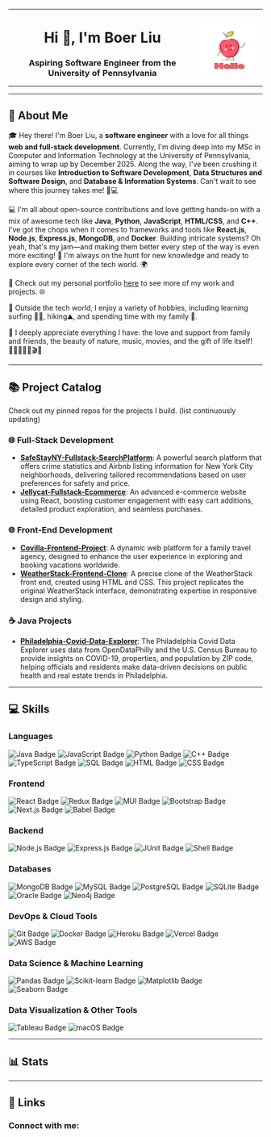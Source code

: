 <table style="border: none; border-collapse: collapse;" align="center>
  <tr style="border: none;">
    <td style="border: none; padding: 0;">
      <h1 align="center">Hi 👋, I'm Boer Liu</h1>
      <h3 align="center">Aspiring Software Engineer from the University of Pennsylvania</h3>
    </td>
    <td style="border: none; padding: 0;">
      <img src="https://raw.githubusercontent.com/boer-coding/boer-coding/main/img/hello.gif" width="200" />
    </td>
  </tr>
</table>

<p align="left"> 
<!--   <a href="https://github.com/ryo-ma/github-profile-trophy">
<!--     <img src="https://github-profile-trophy.vercel.app/?username=boer-coding" alt="boer-coding" /> -->
  </a> 
</p>

---

## 🚀 About Me

🎓 Hey there! I'm Boer Liu, a **software engineer** with a love for all things **web and full-stack development**. Currently, I'm diving deep into my MSc in Computer and Information Technology at the University of Pennsylvania, aiming to wrap up by December 2025. Along the way, I've been crushing it in courses like **Introduction to Software Development**, **Data Structures and Software Design**, and **Database & Information Systems**. Can't wait to see where this journey takes me! 🚀💻

💻 I'm all about open-source contributions and love getting hands-on with a mix of awesome tech like **Java**, **Python**, **JavaScript**, **HTML/CSS**, and **C++**. I've got the chops when it comes to frameworks and tools like **React.js**, **Node.js**, **Express.js**, **MongoDB**, and **Docker**. Building intricate systems? Oh yeah, that's my jam—and making them better every step of the way is even more exciting! 🚀 I'm always on the hunt for new knowledge and ready to explore every corner of the tech world. 🌍

🔗 Check out my personal portfolio [here](https://boer-portfolio.vercel.app/) to see more of my work and projects. 🌐

🎵 Outside the tech world, I enjoy a variety of hobbies, including learning surfing 🏄‍♂️, hiking⛰️, and spending time with my family 🥰.

🌱 I deeply appreciate everything I have: the love and support from family and friends, the beauty of nature, music, movies, and the gift of life itself! 👨‍👩‍👧‍👦🎶🎬💖

---

## 📚 Project Catalog

Check out my pinned repos for the projects I build. (list continuously updating)

### 🌐 Full-Stack Development

- **[SafeStayNY-Fullstack-SearchPlatform](https://safestayny.vercel.app/)**: A powerful search platform that offers crime statistics and Airbnb listing information for New York City neighborhoods, delivering tailored recommendations based on user preferences for safety and price.
- **[Jellycat-Fullstack-Ecommerce](https://jellycat-524feb672551.herokuapp.com/)**: An advanced e-commerce website using React, boosting customer engagement with easy cart additions, detailed product exploration, and seamless purchases.

### 🌐 Front-End Development

- **[Covilla-Frontend-Project](https://boer-coding.github.io/Covilla-Frontend-Project/)**: A dynamic web platform for a family travel agency, designed to enhance the user experience in exploring and booking vacations worldwide.
- **[WeatherStack-Frontend-Clone](https://boer-coding.github.io/WeatherStack-Frontend-Clone/)**: A precise clone of the WeatherStack front end, created using HTML and CSS. This project replicates the original WeatherStack interface, demonstrating expertise in responsive design and styling.

### ☕ Java Projects
- **[Philadelphia-Covid-Data-Explorer](https://github.com/boer-coding/Philadelphia-covid-data-explorer)**: The Philadelphia Covid Data Explorer uses data from OpenDataPhilly and the U.S. Census Bureau to provide insights on COVID-19, properties, and population by ZIP code, helping officials and residents make data-driven decisions on public health and real estate trends in Philadelphia.

---

## 💻 Skills

### Languages

<p align="left"> 
  <img src="https://img.shields.io/badge/Java-007396?style=for-the-badge&logo=java&logoColor=white" alt="Java Badge" />
<img src="https://img.shields.io/badge/JavaScript-F7DF1E?style=for-the-badge&logo=javascript&logoColor=black" alt="JavaScript Badge" />
<img src="https://img.shields.io/badge/Python-3776AB?style=for-the-badge&logo=python&logoColor=white" alt="Python Badge" />
<img src="https://img.shields.io/badge/C++-00599C?style=for-the-badge&logo=c%2B%2B&logoColor=white" alt="C++ Badge" />
<img src="https://img.shields.io/badge/TypeScript-3178C6?style=for-the-badge&logo=typescript&logoColor=white" alt="TypeScript Badge" />
<img src="https://img.shields.io/badge/SQL-4479A1?style=for-the-badge&logo=amazon-rds&logoColor=white" alt="SQL Badge" />
<img src="https://img.shields.io/badge/HTML5-E34F26?style=for-the-badge&logo=html5&logoColor=white" alt="HTML Badge" />
<img src="https://img.shields.io/badge/CSS3-1572B6?style=for-the-badge&logo=css3&logoColor=white" alt="CSS Badge" />

</p>

### Frontend

<p align="left"> 
  <img src="https://img.shields.io/badge/React-61DAFB?style=for-the-badge&logo=react&logoColor=white" alt="React Badge" />
<img src="https://img.shields.io/badge/Redux-764ABC?style=for-the-badge&logo=redux&logoColor=white" alt="Redux Badge" />
<img src="https://img.shields.io/badge/MUI-007FFF?style=for-the-badge&logo=mui&logoColor=white" alt="MUI Badge" />
<img src="https://img.shields.io/badge/Bootstrap-7952B3?style=for-the-badge&logo=bootstrap&logoColor=white" alt="Bootstrap Badge" />
<img src="https://img.shields.io/badge/Next.js-000000?style=for-the-badge&logo=next.js&logoColor=white" alt="Next.js Badge" />
<img src="https://img.shields.io/badge/Babel-F9DC3E?style=for-the-badge&logo=babel&logoColor=black" alt="Babel Badge" />

</p>

### Backend

<p align="left"> 
  <img src="https://img.shields.io/badge/Node.js-339933?style=for-the-badge&logo=nodedotjs&logoColor=white" alt="Node.js Badge" />
<img src="https://img.shields.io/badge/Express.js-000000?style=for-the-badge&logo=express&logoColor=white" alt="Express.js Badge" />
<img src="https://img.shields.io/badge/JUnit-25A162?style=for-the-badge&logo=junit5&logoColor=white" alt="JUnit Badge" />
<img src="https://img.shields.io/badge/Shell-121011?style=for-the-badge&logo=gnu-bash&logoColor=white" alt="Shell Badge" />

</p>

### Databases

<p align="left"> 
<img src="https://img.shields.io/badge/MongoDB-47A248?style=for-the-badge&logo=mongodb&logoColor=white" alt="MongoDB Badge" />
<img src="https://img.shields.io/badge/MySQL-4479A1?style=for-the-badge&logo=mysql&logoColor=white" alt="MySQL Badge" />
<img src="https://img.shields.io/badge/PostgreSQL-336791?style=for-the-badge&logo=postgresql&logoColor=white" alt="PostgreSQL Badge" />
<img src="https://img.shields.io/badge/SQLite-003B57?style=for-the-badge&logo=sqlite&logoColor=white" alt="SQLite Badge" />
<img src="https://img.shields.io/badge/Oracle-F80000?style=for-the-badge&logo=oracle&logoColor=white" alt="Oracle Badge" />
<img src="https://img.shields.io/badge/Neo4j-008CC1?style=for-the-badge&logo=neo4j&logoColor=white" alt="Neo4j Badge" />

</p>

### DevOps & Cloud Tools

<p align="left"> 
<img src="https://img.shields.io/badge/Git-F05032?style=for-the-badge&logo=git&logoColor=white" alt="Git Badge" />
<img src="https://img.shields.io/badge/Docker-2496ED?style=for-the-badge&logo=docker&logoColor=white" alt="Docker Badge" />
<img src="https://img.shields.io/badge/Heroku-430098?style=for-the-badge&logo=heroku&logoColor=white" alt="Heroku Badge" />
<img src="https://img.shields.io/badge/Vercel-000000?style=for-the-badge&logo=vercel&logoColor=white" alt="Vercel Badge" />
<img src="https://img.shields.io/badge/AWS-232F3E?style=for-the-badge&logo=amazon-aws&logoColor=white" alt="AWS Badge" />

</p>

### Data Science & Machine Learning

<p align="left"> 
 <img src="https://img.shields.io/badge/Pandas-150458?style=for-the-badge&logo=pandas&logoColor=white" alt="Pandas Badge" />
<img src="https://img.shields.io/badge/Scikit--learn-F7931E?style=for-the-badge&logo=scikit-learn&logoColor=white" alt="Scikit-learn Badge" />
<img src="https://img.shields.io/badge/Matplotlib-3776AB?style=for-the-badge&logo=python&logoColor=white" alt="Matplotlib Badge" />
<img src="https://img.shields.io/badge/Seaborn-2E4A62?style=for-the-badge&logo=python&logoColor=white" alt="Seaborn Badge" />

</p>

### Data Visualization & Other Tools

<p align="left"> 
  <img src="https://img.shields.io/badge/Tableau-E97627?style=for-the-badge&logo=tableau&logoColor=white" alt="Tableau Badge" />
<img src="https://img.shields.io/badge/macOS-000000?style=for-the-badge&logo=apple&logoColor=white" alt="macOS Badge" />

</p>

---

## 📊 Stats

<!-- Profile Details and Top Languages Cards Side by Side -->
<p align="center">
<!--   <img src="http://github-profile-summary-cards.vercel.app/api/cards/profile-details?username=zairuiy-coding&theme=default" alt="Profile Details" style="width: 49%; display: inline-block;" />
  <img src="https://github-readme-stats.vercel.app/api/top-langs?username=zairuiy-coding&show_icons=true&locale=en&layout=compact" alt="Top Languages" style="width: 49%; display: inline-block;" /> -->
</p>

<!-- Stats and Productive Time Cards Side by Side -->
<p align="center">
<!--   <img src="http://github-profile-summary-cards.vercel.app/api/cards/stats?username=zairuiy-coding&theme=default" alt="Stats" style="width: 49%; display: inline-block;" />
  <img src="http://github-profile-summary-cards.vercel.app/api/cards/productive-time?username=zairuiy-coding&theme=default&utcOffset=8" alt="Productive Time" style="width: 49%; display: inline-block;" /> -->
</p>

---

## 🔗 Links

<h3 align="left">Connect with me:</h3>
<p align="left">
<!--   <a href="https://linkedin.com/in/zairui-yang" target="blank">
    <img src="https://img.shields.io/badge/LinkedIn-0077B5?style=for-the-badge&logo=linkedin&logoColor=white" alt="LinkedIn" />
  </a>
  <a href="https://zairuiy-coding.github.io" target="blank">
    <img src="https://img.shields.io/badge/Portfolio-000000?style=for-the-badge&logo=githubpages&logoColor=white" alt="Portfolio" />
  </a> -->
</p>
